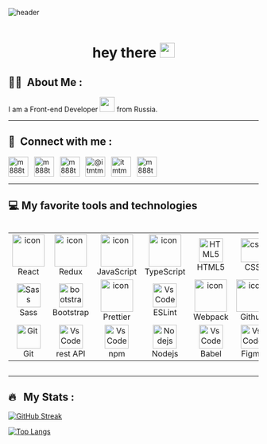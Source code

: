 ![header ](https://capsule-render.vercel.app/api?type=waving&color=gradient&height=256&section=header&text=Hello%20World!&fontSize=75&animation=fadeIn&fontAlignY=38&desc=Welcome%20to%20my%20GitHub%20profile!%20Put%20stars,%20fork%20and%20contribute!&descAlignY=51&descAlign=62)

<div align="center"><img src="https://komarev.com/ghpvc/?username=ITmTm&style=plastic&color=blue&abbreviated=true" alt=""/></div>

<h1 align="center">
  hey there
  <img src="https://media.giphy.com/media/hvRJCLFzcasrR4ia7z/giphy.gif" width="30px"/>
</h1>

## :man_technologist: &nbsp;About Me :

I am a Front-end Developer <img src="https://media.giphy.com/media/WUlplcMpOCEmTGBtBW/giphy.gif" width="30"> from Russia.

---

## :iphone: &nbsp;Connect with me :

<p align="left">
<a href="https://t.me/m888tm" target="blank"><img align="center" src="https://raw.githubusercontent.com/daniilshat/daniilshat/2d7eafe5250314b3d422c86b35de062e0f1f5178/icons/Telegram.svg" alt="m888tm" height="40" width="40" /></a> &nbsp;
<a href="https://linkedin.com/in/m888tm" target="blank"><img align="center" src="https://raw.githubusercontent.com/rahuldkjain/github-profile-readme-generator/master/src/images/icons/Social/linked-in-alt.svg" alt="m888tm" height="40" width="40" /></a> &nbsp;
<a href="https://instagram.com/m888tm" target="blank"><img align="center" src="https://raw.githubusercontent.com/rahuldkjain/github-profile-readme-generator/master/src/images/icons/Social/instagram.svg" alt="m888tm" height="40" width="40" /></a> &nbsp;
<a href="https://codepen.io/@itmtm" target="blank"><img align="center" src="https://raw.githubusercontent.com/rahuldkjain/github-profile-readme-generator/master/src/images/icons/Social/codepen.svg" alt="@itmtm" height="40" width="40" /></a> &nbsp;
<a href="https://codesandbox.com/itmtm" target="blank"><img align="center" src="https://raw.githubusercontent.com/rahuldkjain/github-profile-readme-generator/master/src/images/icons/Social/codesandbox.svg" alt="itmtm" height="40" width="40" /></a> &nbsp;
<a href="https://discord.gg/m888tm" target="blank"><img align="center" src="https://raw.githubusercontent.com/rahuldkjain/github-profile-readme-generator/master/src/images/icons/Social/discord.svg" alt="m888tm" height="40" width="40" /></a> &nbsp;
</p>

---


## 💻 My favorite tools and technologies
<div style="display: flex; align-items: flex-start; align: center">
<table align="center">
  <tr>
    <td align="center" width="96">
        <img src="https://techstack-generator.vercel.app/react-icon.svg" alt="icon" width="65" height="65" />
      <br>React
    </td>
    <td align="center" width="96">
        <img src="https://techstack-generator.vercel.app/redux-icon.svg" alt="icon" width="65" height="65" />
      <br>Redux
    </td>
    <td align="center" width="96">
        <img src="https://techstack-generator.vercel.app/js-icon.svg" alt="icon" width="65" height="65" />
      <br>JavaScript
    </td>
    <td align="center" width="96">
        <img src="https://techstack-generator.vercel.app/ts-icon.svg" alt="icon" width="65" height="65" />
      <br>TypeScript
    </td>
    <td align="center"  width="96">
        <img src="https://skillicons.dev/icons?i=html" width="48" height="48" alt="HTML5" />
      <br>HTML5
    </td>
    <td align="center" width="96">
        <img src="https://skillicons.dev/icons?i=css" width="48" height="48" alt="css" />
      <br>CSS
    </td>
 </tr>

  <tr>
    <td align="center" width="96">
        <img src="https://techstack-generator.vercel.app/sass-icon.svg" width="48" height="48" alt="Sass" />
      <br>Sass
    </td>
    <td align="center"  width="96">
        <img src="https://skillicons.dev/icons?i=bootstrap" width="48" height="48" alt="bootstrap" />
      <br>Bootstrap
    </td>
    <td align="center" width="96">
        <img src="https://techstack-generator.vercel.app/prettier-icon.svg" alt="icon" width="65" height="65" />
      <br>Prettier
    </td>
    <td align="center" width="96">
        <img src="https://techstack-generator.vercel.app/eslint-icon.svg" width="48" height="48" alt="VsCode" />
      <br>ESLint
    </td>
    <td align="center" width="96">
        <img src="https://techstack-generator.vercel.app/webpack-icon.svg" alt="icon" width="65" height="65" />
      <br>Webpack
    </td>
    <td align="center" width="96">
        <img src="https://techstack-generator.vercel.app/github-icon.svg" alt="icon" width="65" height="65" />
      <br>Github
    </td>
  </tr>

 <tr>
    <td align="center" width="96"> 
        <img src="https://user-images.githubusercontent.com/25181517/192108372-f71d70ac-7ae6-4c0d-8395-51d8870c2ef0.png" width="48" height="48" alt="Git" />
      <br>Git
    </td>
    <td align="center" width="96">
        <img src="https://techstack-generator.vercel.app/restapi-icon.svg" width="48" height="48" alt="VsCode" />
      <br>rest API
    </td>
    <td align="center" width="96">
        <img src="https://skillicons.dev/icons?i=npm" width="48" height="48" alt="VsCode" />
      <br>npm
    </td>
    <td align="center" width="96">
        <img src="https://skillicons.dev/icons?i=nodejs" width="48" height="48" alt="Nodejs" />
      <br>Nodejs
    </td>
    <td align="center" width="96">
        <img src="https://skillicons.dev/icons?i=babel" width="48" height="48" alt="VsCode" />
      <br>Babel
    </td>
    <td align="center" width="96">
        <img src="https://skillicons.dev/icons?i=figma" width="48" height="48" alt="VsCode" />
      <br>Figma
    </td>
    <td align="center" width="96">
        <img src="https://skillicons.dev/icons?i=phpstorm" width="48" height="48" alt="VsCode" />
      <br>PhpStorm
    </td>
 </tr>
</table>
</div>


---

## 🔥 &nbsp; My Stats :
[![GitHub Streak](http://github-readme-streak-stats.herokuapp.com?user=itsZed0&theme=dark&background=000000)](https://git.io/streak-stats)

[![Top Langs](https://github-readme-stats.vercel.app/api/top-langs/?username=itsZed0&layout=compact&theme=vision-friendly-dark)](https://github.com/anuraghazra/github-readme-stats)
